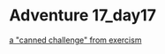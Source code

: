 # Adventure 17_day17

[a "canned challenge" from exercism](http://exercism.io/submissions/df189376c794447cb539f2235e2d07c5)